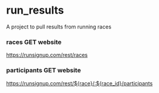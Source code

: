 # run_results
A project to pull results from running races

### races GET website
https://runsignup.com/rest/races

### participants GET website
https://runsignup.com/rest/${race}/:${race_id}/participants
